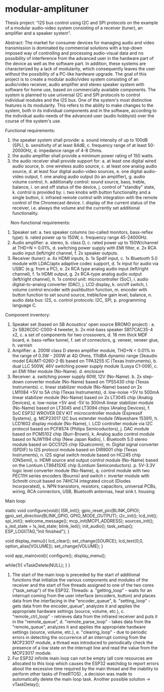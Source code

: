 # modular-amplituner
Thesis project: "I2S bus control using I2C and SPI protocols on the example of a modular audio-video system consisting of a receiver (tuner), an amplifier and a speaker system".

Abstract: The market for consumer devices for managing audio and video transmission is dominated by commercial solutions with a top-down imposed way of controlling and processing audio-visual data and no possibility of interference from the advanced user in the hardware part of the device as well as the software part. In addition, these systems are characterized by a lack of modularity, which consequently leaves the user without the possibility of a PC-like hardware upgrade. The goal of this project is to create a modular audio/video system consisting of an audio/video receiver, audio amplifier and stereo speaker system with software for home use, based on commercially available components. The system is planned to use universal I2C and SPI protocols to control individual modules and the I2S bus. One of the system's most distinctive features is its modularity. This refers to the ability to make changes to the system, both in its individual components and in the software, according to the individual audio needs of the advanced user (audio hobbyist) over the course of the system's use.

Functional requirements:
1.	the speaker system shall provide:
a.	sound intensity of up to 100dB (SPL),
b.	sensitivity of at least 84dB, 
c.	frequency range of at least 50-20000Hz,
d.	impedance range of 4-8 Ohms. 
2.	the audio amplifier shall provide a minimum power rating of 150 watts.
3.	the audio receiver shall provide support for:
a.	at least one digital wired audio source,
b.	one wireless audio source,
c.	at least one analog audio source,
d.	at least four digital audio-video sources, 
e.	one digital audio-video output,
f.	one analog audio output (to an amplifier),
g.	audio volume control,
h.	additionally  control: sound source, bass, treble, balance,
i.	on and off status of the device,
j.	control of "standby" state,
k.	control is provided by:
i.	two knobs with button functionality and a single button,
ii.	infrared remote control with integration with the remote control of the Chromecast device.
l.	display of the current status of the receiver, i.e. always the volume and the currently set additional functionality. 

 
Non-functional requirements:
1.	Speaker set:
  a.	two speaker columns (so-called monitors, bass-reflex type):
  b.	rated power up to 150W,
  c.	frequency range 45-24000Hz.
2.	Audio amplifier:
  a.	stereo,
  b.	class D,
  c.	rated power up to 150W/channel at THD+N < 0.01%,
  d.	switching power supply with EMI filter,
  e.	2x RCA audio input (left/right channel,
  f.	2x speaker outputs.
3.	Receiver (tuner):
  a.	4x HDMI inputs,
  b.	1x Spdif input,
  c.	1x Bluetooth 5.0 module with LDAC/aptx adaptive codec support,
  d.	1x input for audio via USBC (e.g. from a PC),
  e.	2x RCA type analog audio input (left/right channel),
  f.	1x HDMI output,
  g.	2x RCA-type analog audio output (left/right channel),
  h.	1x control unit: microcontroller (SoC),
  i.	audio digital-to-analog converter (DAC),
  j.	LCD display,
  k.	on/off switch,
  l.	volume control encoder with pushbutton function,
  m.	encoder with button function to set sound source, treble/low gain level, balance,
  n.	audio data bus: I2S,
  o.	control protocols: I2C, SPI,
  p.	programming language C.

Component inventory:
1.	Speaker set (based on SB Acoustics' open source BROMO project) :
  a.	2x SB26CDC-C000-4 tweeter, 
  b.	2x mid-bass speaker SB17CAC35-4 x2,
  c.	a set of components for two crossovers,
  d.	18 mm thick MDF board,
  e.	bass-reflex tunnel,
  f.	set of connectors,
  g.	veneer, veneer glue,
  h.	varnish
2.	Amplifier:
  a.	200W class D stereo amplifier module, THD+N < 0.01% in the range of 0.3W - 200W at 4Ω Ohms, 111dBA dynamic range (3eaudio model EAUMT-0260-2-B) based on           TPA3255 IC (Texas Instruments), 
  b.	dual LLC 500W, 46V switching power supply module (Lusya C1-009),
  c.	an EMI filter module (No-Name).
  d.	enclosure
3.	Receiver:
  a.	switching power supply 60W, 12V (No-Name).
  b.	2x step-down converter module (No-Name) based on TPS5430 chip (Texas Instruments).
  c.	linear stabilizer module (No-Name) based on 2x LM1084 +5V to 5A chip (Texas Instruments),
  d.	low-noise +5V to 500mA linear stabilizer module (No-Name) based on 2x LT3045 chip (Analog Devices),
  e.	low-noise +5V and -5V to 300mA linear stabilizer module (No-Name) based on LT3045 and LT3094 chips (Analog Devices),
  f.	SoC ESP32 WROVER DEV KIT microcontroller module (Espressif Systems),
  g.	MCP23017 I2C bus extender module (Waveshare 15391),
  h.	LCD1602 display module (No-Name), 
  i.	LCD controller module via I2C protocol based on PCF8574 (Philips Semicoductors),
  j.	DAC module based on PCM5102 chip (Burr-Brown),
  k.	Analog audio control module based on NJW1194 chip (New Japan Radio),
  l.	Bluetooth 5.0 stereo module based on QCC5125 chip (Qualcomm),
  m.	Digital signal converter (SPDIF) to I2S protocol module based on DIR9001 chip (Texas Instruments),
  n.	I2S signal switch module based on HC245 chip (ONSemi),
  o.	HDMI source and output control module (No-Name) based on the Lontium LT8641SXE chip (Lontium Semiconductors).
  p.	5V-3.3V logic level converter module (No-Name),
  q.	control module with two PEC11H series encoders (Bourns) and switch
  r.	inverter module with Schmitt circuit based on 74HC14 integrated circuit (Diodes Incorporated),
  s.	NPN transistors, resistors, capacitors, universal PCBs, wiring, RCA connectors, USB, Bluetooth antennas, heat sink
  t.	housing
 
Main loop:

static void configure(void){
  ISR_init();
  gpio_reset_pin(BLINK_GPIO);
  gpio_set_direction(BLINK_GPIO, GPIO_MODE_OUTPUT);
  i2c_init();
  lcd_init();
  spi_init();
  welcome_message();
  mcp_init(MCP1_ADDRESS);
  sources_init();
  s_led_state = !s_led_state;
  blink_led();
  init_audio();
  task_setup();
  ESP_LOGI(TAG,"Init finished");
}

void display_menu(){
  lcd_clear();
  set_change(SOURCE);
  lcd_text(0,0, option_alias[VOLUME]);
  set_change(VOLUME);
}

void app_main(void){
  configure();
  display_menu();
  
  while(1){
    vTaskDelete(NULL);
  }
}

1.	The start of the main loop is preceded by the start of additional functions that initialize the various components and modules of the receiver and the start of five threads assigned to one of the two cores ("task_setup") of the ESP32. Threads:
a.	"getting_loop" - waits for an interrupt coming from the user interface (encoders, button) and places data from the interfacing in the "encoder_queue",
b.	"setting_loop" - gets data from the encoder_queue", analyzes it and applies the appropriate hardware settings (source, volume, etc.),
c.	"remote_ctrl_loop" - retrieves data from the infrared receiver and puts it in the "remote_queue",
d.	"remote_parse_loop" - takes data from the "remote_queue", analyzes it and applies the appropriate hardware settings (source, volume, etc.),
e.	"clearing_loop" - due to periodic errors in detecting the occurrence of an interrupt coming from the MCP23017 module, a thread was introduced to periodically check the presence of a low state on the interrupt line and read the value from the MCP23017 module.
2.	For ESP32 infinite main loop can not be empty (all core resources are allocated to this loop which causes the ESP32 watchdog to report errors about the excessive time required by the main thread and the inability to perform other tasks of FreeRTOS) , a decision was made to automatically delete the main loop task. Another possible solution -> vTaskDelay();
